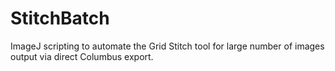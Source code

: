 # StitchBatch
ImageJ scripting to automate the Grid Stitch tool for large number of images output via direct Columbus export.
